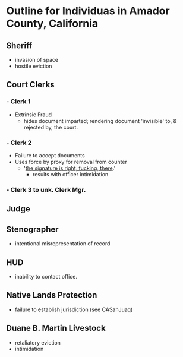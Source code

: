 # Outline for Individuas in Amador County, California

## Sheriff

- invasion of space
- hostile eviction

## Court Clerks

### - Clerk 1

- Extrinsic Fraud
  - hides document imparted; rendering document 'invisible' to, & rejected by, the court.

### - Clerk 2

- Failure to accept documents
- Uses force by proxy for removal from counter
  - '[the signature is right, fucking, there](https://www.youtube.com/watch?v=xZkb4TPI-L).'
    - results with officer intimidation

### - Clerk 3 to unk. Clerk Mgr.

## Judge

## Stenographer

- intentional misrepresentation of record

## HUD

- inability to contact office.

## Native Lands Protection

- failure to establish jurisdiction (see CASanJuaq)

## Duane B. Martin Livestock

- retaliatory eviction
- intimidation
  